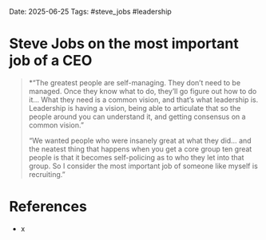 Date: 2025-06-25
Tags: #steve_jobs #leadership 
# Steve Jobs on the most important job of a CEO

>*“The greatest people are self-managing. They don’t need to be managed. Once they know what to do, they’ll go figure out how to do it… What they need is a common vision, and that’s what leadership is. Leadership is having a vision, being able to articulate that so the people around you can understand it, and getting consensus on a common vision.”
>
>“We wanted people who were insanely great at what they did… and the neatest thing that happens when you get a core group ten great people is that it becomes self-policing as to who they let into that group. So I consider the most important job of someone like myself is recruiting.”

# References
- x
 